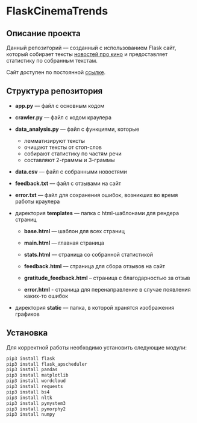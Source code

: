# FlaskCinemaTrends

## Описание проекта
Данный репозиторий –– созданный с использованием Flask сайт, который собирает тексты [новостей про кино](https://www.kinonews.ru/) и предоставляет статистику по собранным текстам.

Сайт доступен по постоянной [ссылке]().

## Структура репозитория
- **app.py** –– файл с основным кодом

- **crawler.py** –– файл с кодом краулера

- **data_analysis.py** –– файл с функциями, которые
    - лемматизируют тексты
    - очищают тексты от стоп-слов
    - собирают статистику по частям речи
    - составляют 2-граммы и 3-граммы

- **data.csv** –– файл с собранными новостями

- **feedback.txt** –– файл с отзывами на сайт

- **error.txt** –– файл для сохранения ошибок, возникших во время работы краулера

- директория **templates** –– папка с html-шаблонами для рендера страниц
    - **base.html** –– шаблон для всех страниц

    - **main.html** –– главная страница

    - **stats.html**  –– страница со собранной статистикой

    - **feedback.html** –– страница для сбора отзывов на сайт

    - **gratitude_feedback.html** – страница с благодарностью за отзыв

    - **error.html** - страница для перенаправление в случае появления каких-то ошибок

- директория **static** –– папка, в которой хранятся изображения графиков

## Установка

Для корректной работы необходимо установить следующие модули:

```bash
pip3 install flask
pip3 install flask_apscheduler
pip3 install pandas
pip3 install matplotlib
pip3 install wordcloud
pip3 install requests
pip3 install bs4
pip3 install nltk
pip3 install pymystem3
pip3 install pymorphy2
pip3 install numpy
```
